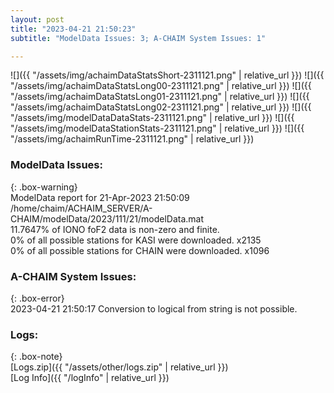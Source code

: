 ```yaml
---
layout: post
title: "2023-04-21 21:50:23"
subtitle: "ModelData Issues: 3; A-CHAIM System Issues: 1"

---
```


![]({{ "/assets/img/achaimDataStatsShort-2311121.png" | relative_url }})
![]({{ "/assets/img/achaimDataStatsLong00-2311121.png" | relative_url }})
![]({{ "/assets/img/achaimDataStatsLong01-2311121.png" | relative_url }})
![]({{ "/assets/img/achaimDataStatsLong02-2311121.png" | relative_url }})
![]({{ "/assets/img/modelDataDataStats-2311121.png" | relative_url }})
![]({{ "/assets/img/modelDataStationStats-2311121.png" | relative_url }})
![]({{ "/assets/img/achaimRunTime-2311121.png" | relative_url }})


### ModelData Issues:  
  
{: .box-warning}  
 ModelData report for 21-Apr-2023 21:50:09   
 /home/chaim/ACHAIM_SERVER/A-CHAIM/modelData/2023/111/21/modelData.mat   
 11.7647% of IONO foF2 data is non-zero and finite.   
 0% of all possible stations for KASI were downloaded. x2135   
 0% of all possible stations for CHAIN were downloaded. x1096   
  
### A-CHAIM System Issues:  
  
{: .box-error}  
2023-04-21 21:50:17 Conversion to logical from string is not possible.  

### Logs:  
  
{: .box-note}  
[Logs.zip]({{ "/assets/other/logs.zip" | relative_url }})  
[Log Info]({{ "/logInfo" | relative_url }})  
